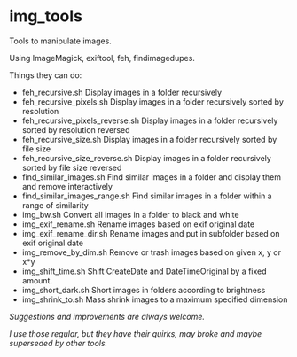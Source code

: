 
# img_tools


Tools to manipulate images.

Using ImageMagick, exiftool, feh, findimagedupes.

Things they can do:
- feh_recursive.sh                  Display images in a folder recursively
- feh_recursive_pixels.sh           Display images in a folder recursively sorted by resolution
- feh_recursive_pixels_reverse.sh   Display images in a folder recursively sorted by resolution reversed
- feh_recursive_size.sh             Display images in a folder recursively sorted by file size
- feh_recursive_size_reverse.sh     Display images in a folder recursively sorted by file size reversed
- find_similar_images.sh            Find similar images in a folder and display them and remove interactively
- find_similar_images_range.sh      Find similar images in a folder within a range of similarity
- img_bw.sh                         Convert all images in a folder to black and white
- img_exif_rename.sh                Rename images based on exif original date 
- img_exif_rename_dir.sh            Rename images and put in subfolder based on exif original date
- img_remove_by_dim.sh              Remove or trash images based on given x, y or x*y
- img_shift_time.sh                 Shift CreateDate and DateTimeOriginal by a fixed amount.
- img_short_dark.sh                 Short images in folders according to brightness
- img_shrink_to.sh                  Mass shrink images to a maximum specified dimension


*Suggestions and improvements are always welcome.*

*I use those regular, but they have their quirks, may broke and maybe superseded by other tools.*
